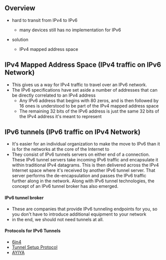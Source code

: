 ## Overview
* hard to transit from IPv4 to IPv6
  * many devices still has no implementation for IPv6

* solution
  * IPv4 mapped address space


## IPv4 Mapped Address Space (IPv4 traffic on IPv6 Network)
* This gives us a way for IPv4 traffic to travel over an IPv6 network.
* The IPv6 specifications have set aside a number of addresses that can be directly correlated to an IPv4 address
  * Any IPv6 address that begins with 80 zeros, and is then followed by 16 ones is understood to be part of the IPv4 mapped address space
  * The remaining 32 bits of the IPv6 address is just the same 32 bits of the IPv4 address it's meant to represent



## IPv6 tunnels (IPv6 traffic on IPv4 Network)
*  It's easier for an individual organization to make the move to IPv6 than it is for the networks at the core of the Internet to
* They consist of IPv6 tunnels servers on either end of a connection. These IPv6 tunnel servers take incoming IPv6 traffic and encapsulate it within traditional IPv4 datagrams. This is then delivered across the IPv4 Internet space where it's received by another IPv6 tunnel server. That server performs the de-encapsulation and passes the IPv6 traffic further along in the network. Along with IPv6 tunnel technologies, the concept of an IPv6 tunnel broker has also emerged.

#### IPv6 tunnel broker
* These are companies that provide IPv6 tunneling endpoints for you, so you don't have to introduce additional equipment to your network
* in the end, we should not need tunnels at all.



#### Protocols for IPv6 Tunnels
* [6in4](https://en.wikipedia.org/wiki/6in4)
* [Tunnel Setup Protocol](https://en.wikipedia.org/wiki/Tunnel_Setup_Protocol)
* [AYIYA](https://en.wikipedia.org/wiki/Anything_In_Anything)
